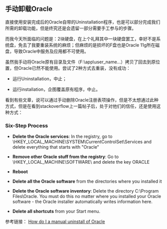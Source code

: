 ## 手动卸载Oracle

直接使用安装完成后的Oracle自带的Uninstallation程序，也是可以部分完成我们所需的卸载功能，但是终究还是会遗留一部分需要手工参与的步骤。

而我今天所面临的问题是：2块硬盘，在上个礼拜其中一块硬盘罢工，幸好不是系统盘，免去了我要重装系统的麻烦；但麻烦的是损坏的F盘也是Oracle 11g所在磁盘，导致Oracle中服务及应用都不可使用。

虽然我手动将Oracle原有目录及文件（F:\app\user_name\...）拷贝了回去到原位置，但Oracle已然不能使用。尝试了2种方式去重装，没有成功：

- 运行Uninstallation，中止；

- 运行installation，企图覆盖原有程序，中止。

看到有些文章，说可以通过手动删除Oracle注册表项操作，但是不太想通过此种方式，但是在看到stackoverflow上一篇帖子后，处于对他们的信任，还是使用这种方式：

### Six-Step Process

- **Delete the Oracle services**: In the registry, go to \HKEY_LOCAL_MACHINE\SYSTEM\CurrentControlSet\Services and delete everything that starts with "Oracle"

- **Remove other Oracle stuff from the registry**: Go to \HKEY_LOCAL_MACHINE\SOFTWARE\ and delete the key ORACLE

- **Reboot**

- **Delete all the Oracle software** from the directories where you installed it

- **Delete the Oracle software inventory**: Delete the directory C:\Program Files\Oracle. You must do this no matter where you installed your Oracle software - the Oracle installer automatically writes information here.

- **Delete all shortcuts** from your Start menu.

参考链接： [How do I a manual uninstall of Oracle](http://stackoverflow.com/questions/83967/how-do-i-do-a-manual-uninstall-of-oracle)
